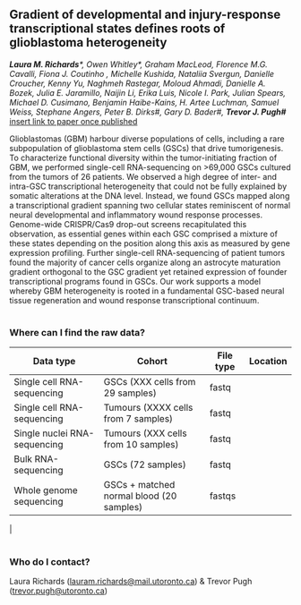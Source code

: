 ## Gradient of developmental and injury-response transcriptional states defines roots of glioblastoma heterogeneity

***Laura M. Richards**\*, Owen Whitley\*, Graham MacLeod, Florence M.G. Cavalli, Fiona J. Coutinho , Michelle Kushida, Nataliia Svergun, Danielle Croucher, Kenny Yu, Naghmeh Rastegar, Moloud Ahmadi, Danielle A. Bozek, Julia E. Jaramillo, Naijin Li, Erika Luis, Nicole I. Park, Julian Spears, Michael D. Cusimano, Benjamin Haibe-Kains, H. Artee Luchman, Samuel Weiss, Stephane Angers, Peter B. Dirks#, Gary D. Bader#, **Trevor J. Pugh#*** [insert link to paper once published]()

Glioblastomas (GBM) harbour diverse populations of cells, including a rare subpopulation of glioblastoma stem cells (GSCs) that drive tumorigenesis. To characterize functional diversity within the tumor-initiating fraction of GBM, we performed single-cell RNA-sequencing on >69,000 GSCs cultured from the tumors of 26 patients. We observed a high degree of inter- and intra-GSC transcriptional heterogeneity that could not be fully explained by somatic alterations at the DNA level. Instead, we found GSCs mapped along a  transcriptional gradient spanning two cellular states reminiscent of normal neural developmental and inflammatory wound response processes. Genome-wide CRISPR/Cas9 drop-out screens recapitulated this observation, as essential genes within each GSC comprised a mixture of these states depending on the position along this axis as measured by gene expression profiling. Further single-cell RNA-sequencing of patient tumors found the majority of cancer cells organize along an astrocyte maturation gradient orthogonal to the GSC gradient yet retained expression of founder transcriptional programs found in GSCs. Our work supports a model whereby GBM heterogeneity is rooted in a fundamental GSC-based neural tissue regeneration and wound response transcriptional continuum.

#
### Where can I find the raw data?

| Data type | Cohort | File type | Location |  
| ----- | ----- |----- |----- |
| Single cell RNA-sequencing | GSCs (XXX cells from 29 samples) | fastq | 
| Single cell RNA-sequencing | Tumours (XXXX cells from 7 samples) | fastq | 
| Single nuclei RNA-sequencing | Tumours (XXX cells from 10 samples) | fastq | 
| Bulk RNA-sequencing | GSCs (72 samples) | fastq | | 
| Whole genome sequencing | GSCs + matched normal blood (20 samples) | fastqs | 
| 
  
#
### Who do I contact?
Laura Richards (lauram.richards@mail.utoronto.ca) & Trevor Pugh (trevor.pugh@utoronto.ca)  
   



